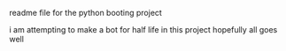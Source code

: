 readme file for the python booting project 

i am attempting to make a bot for half life in this project hopefully all goes well
